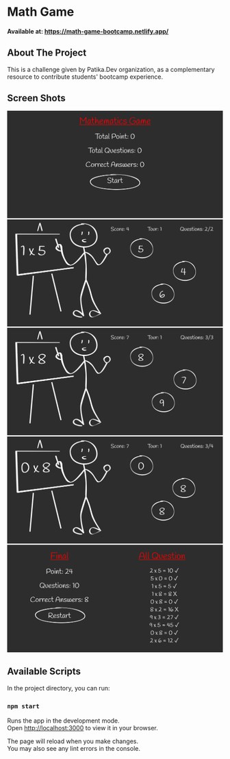 # Math Game

#### Available at: https://math-game-bootcamp.netlify.app/

## About The Project

This is a challenge given by Patika.Dev organization, as a complementary resource to contribute students' bootcamp experience. 

## Screen Shots

![start-page](./screenshots/start-page.png)
![questions-page](./screenshots/questions-page.png)
![correct-answer](./screenshots/correct-answer.png)
![false-answer](./screenshots/false-answer.png)
![final-page](./screenshots/final-page.png)

## Available Scripts

In the project directory, you can run:

### `npm start`

Runs the app in the development mode.\
Open [http://localhost:3000](http://localhost:3000) to view it in your browser.

The page will reload when you make changes.\
You may also see any lint errors in the console.

